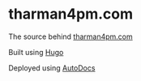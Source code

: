 # tharman4pm.com

The source behind [tharman4pm.com](http://tharman4pm.com)

Built using [Hugo](https://github.com/spf13/hugo)

Deployed using [AutoDocs](https://github.com/bguiz/autodocs)
